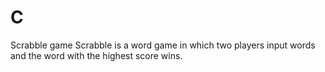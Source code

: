 # C

Scrabble game
Scrabble is a word game in which two players input words and the word with the highest score wins.
